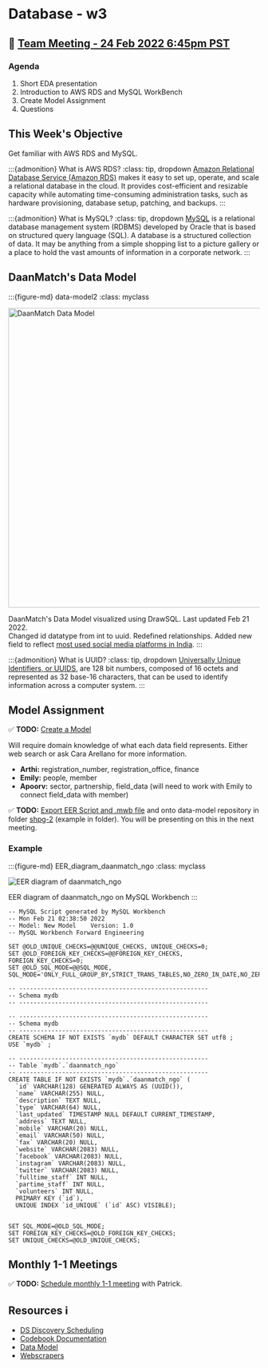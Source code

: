 # Database - w3

## 📅 [Team Meeting - 24 Feb 2022 6:45pm PST](https://us02web.zoom.us/j/4833516577?pwd=emgvY2xnSEF5Zlh4Si9kVkx3S0dzZz09)

### Agenda

1. Short EDA presentation
2. Introduction to AWS RDS and MySQL WorkBench
3. Create Model Assignment
4. Questions

## This Week's Objective

Get familiar with AWS RDS and MySQL.

:::{admonition} What is AWS RDS?
:class: tip, dropdown
[Amazon Relational Database Service (Amazon RDS)](https://aws.amazon.com/rds/) makes it easy to set up, operate, and scale a relational database in the cloud. It provides cost-efficient and resizable capacity while automating time-consuming administration tasks, such as hardware provisioning, database setup, patching, and backups.
:::

:::{admonition} What is MySQL?
:class: tip, dropdown
[MySQL](https://www.talend.com/resources/what-is-mysql/) is a relational database management system (RDBMS) developed by Oracle that is based on structured query language (SQL). A database is a structured collection of data. It may be anything from a simple shopping list to a picture gallery or a place to hold the vast amounts of information in a corporate network.
:::

## DaanMatch's Data Model

:::{figure-md} data-model2
:class: myclass

<img src="images/drawsql.png" alt="DaanMatch Data Model" class="bg-primary mb-1" width="600px">

DaanMatch's Data Model visualized using DrawSQL. Last updated Feb 21 2022. <br>
Changed id datatype from int to uuid. Redefined relationships. Added new field to reflect [most used social media platforms in India](https://www.theglobalstatistics.com/india-social-media-statistics/).
:::

:::{admonition} What is UUID?
:class: tip, dropdown
[Universally Unique Identifiers, or UUIDS](https://www.educba.com/mysql-uuid/), are 128 bit numbers, composed of 16 octets and represented as 32 base-16 characters, that can be used to identify information across a computer system.
:::

## Model Assignment

✅ **TODO:** [Create a Model](https://dev.mysql.com/doc/workbench/en/wb-getting-started-tutorial-creating-a-model.html)

Will require domain knowledge of what each data field represents. Either web search or ask Cara Arellano for more information.

- **Arthi:** registration_number, registration_office, finance
- **Emily:** people, member
- **Apoorv:** sector, partnership, field_data (will need to work with Emily to connect field_data with member)

✅ **TODO:** [Export EER Script and .mwb file](https://stackoverflow.com/questions/9609152/how-to-print-large-erd-diagrams-done-in-mysql-workbench#:~:text=Open%20your%20ERD%20and%20then,JPEG%20if%20you%20want%20to.) and onto data-model repository in folder [shpg-2](https://github.com/DaanMatch/data-model/tree/main/shpg-2) (example in folder). You will be presenting on this in the next meeting.

### Example

:::{figure-md} EER_diagram_daanmatch_ngo
:class: myclass

<img src="images/EER_diagram_daanmatch_ngo.png" alt="EER diagram of daanmatch_ngo" class="bg-primary mb-1">

EER diagram of daanmatch_ngo on MySQL Workbench
:::

```
-- MySQL Script generated by MySQL Workbench
-- Mon Feb 21 02:38:50 2022
-- Model: New Model    Version: 1.0
-- MySQL Workbench Forward Engineering

SET @OLD_UNIQUE_CHECKS=@@UNIQUE_CHECKS, UNIQUE_CHECKS=0;
SET @OLD_FOREIGN_KEY_CHECKS=@@FOREIGN_KEY_CHECKS, FOREIGN_KEY_CHECKS=0;
SET @OLD_SQL_MODE=@@SQL_MODE, SQL_MODE='ONLY_FULL_GROUP_BY,STRICT_TRANS_TABLES,NO_ZERO_IN_DATE,NO_ZERO_DATE,ERROR_FOR_DIVISION_BY_ZERO,NO_ENGINE_SUBSTITUTION';

-- -----------------------------------------------------
-- Schema mydb
-- -----------------------------------------------------

-- -----------------------------------------------------
-- Schema mydb
-- -----------------------------------------------------
CREATE SCHEMA IF NOT EXISTS `mydb` DEFAULT CHARACTER SET utf8 ;
USE `mydb` ;

-- -----------------------------------------------------
-- Table `mydb`.`daanmatch_ngo`
-- -----------------------------------------------------
CREATE TABLE IF NOT EXISTS `mydb`.`daanmatch_ngo` (
  `id` VARCHAR(128) GENERATED ALWAYS AS (UUID()),
  `name` VARCHAR(255) NULL,
  `description` TEXT NULL,
  `type` VARCHAR(64) NULL,
  `last_updated` TIMESTAMP NULL DEFAULT CURRENT_TIMESTAMP,
  `address` TEXT NULL,
  `mobile` VARCHAR(20) NULL,
  `email` VARCHAR(50) NULL,
  `fax` VARCHAR(20) NULL,
  `website` VARCHAR(2083) NULL,
  `facebook` VARCHAR(2083) NULL,
  `instagram` VARCHAR(2083) NULL,
  `twitter` VARCHAR(2083) NULL,
  `fulltime_staff` INT NULL,
  `partime_staff` INT NULL,
  `volunteers` INT NULL,
  PRIMARY KEY (`id`),
  UNIQUE INDEX `id_UNIQUE` (`id` ASC) VISIBLE);


SET SQL_MODE=@OLD_SQL_MODE;
SET FOREIGN_KEY_CHECKS=@OLD_FOREIGN_KEY_CHECKS;
SET UNIQUE_CHECKS=@OLD_UNIQUE_CHECKS;
```

## Monthly 1-1 Meetings

✅ **TODO:** [Schedule monthly 1-1 meeting](https://www.when2meet.com/?14683494-ODlVL) with Patrick.

## Resources ℹ️

- [DS Discovery Scheduling](https://docs.google.com/spreadsheets/d/1uwpQJ0VeinKC-fPI7-ZN-RinID5Y0VamjWiwza7-otY/edit#gid=1395204760)
- [Codebook Documentation](https://github.com/DaanMatch/Codebook)
- [Data Model](https://github.com/DaanMatch/ngodata/tree/main/Data%20Model)
- [Webscrapers](https://github.com/DaanMatch/webscrape)

